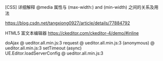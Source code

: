 
[CSS] 详细解释 @media 属性与 (max-width:) and (min-width) 之间的关系及用法

https://blog.csdn.net/tangxiong0927/article/details/77884792

HTML5 富文本编辑器 
https://ckeditor.com/ckeditor-4/demo/#inline



doAjax	@	ueditor.all.min.js:3
request	@	ueditor.all.min.js:3
(anonymous)	@	ueditor.all.min.js:3
setTimeout (async)		
UE.Editor.loadServerConfig	@	ueditor.all.min.js:3